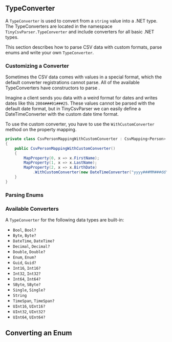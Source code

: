 ## TypeConverter ##

A ``TypeConverter`` is used to convert from a ``string`` value into a .NET type. The TypeConverters are 
located in the namespace ``TinyCsvParser.TypeConverter`` and include converters for all basic .NET types. 

This section describes how to parse CSV data with custom formats, parse enums and write your own ``TypeConverter``.

### Customizing a Converter ###

Sometimes the CSV data comes with values in a special format, which the default converter registrations 
cannot parse. All of the available TypeConverters have constructors to parse .

Imagine a client sends you data with a weird format for dates and writes dates like this ``2004###01###25``. 
These values cannot be parsed with the default date format, but in TinyCsvParser we can easily define a 
DateTimeConverter with the custom date time format.

To use the custom converter, you have to use the ``WithCustomConverter`` method on the property mapping.

```csharp
private class CsvPersonMappingWithCustomConverter : CsvMapping<Person>
{
    public CsvPersonMappingWithCustomConverter()
    {
        MapProperty(0, x => x.FirstName);
        MapProperty(1, x => x.LastName);
        MapProperty(2, x => x.BirthDate)
            .WithCustomConverter(new DateTimeConverter("yyyy###MM###dd"));
    }
}
```

### Parsing Enums ###



### Available Converters ###

A ``TypeConverter`` for the following data types are built-in:

* ``Bool``, ``Bool?``
* ``Byte``, ``Byte?``
* ``DateTime``, ``DateTime?`` 
* ``Decimal``, ``Decimal?`` 
* ``Double``, ``Double?``
* ``Enum``, ``Enum?``
* ``Guid``, ``Guid?``
* ``Int16``, ``Int16?``
* ``Int32``, ``Int32?``
* ``Int64``, ``Int64?``
* ``SByte``, ``SByte?``
* ``Single``, ``Single?``
* ``String``
* ``TimeSpan``, ``TimeSpan?``
* ``UInt16``, ``UInt16?``
* ``UInt32``, ``UInt32?``
* ``UInt64``, ``UInt64?``

## Converting an Enum ##

